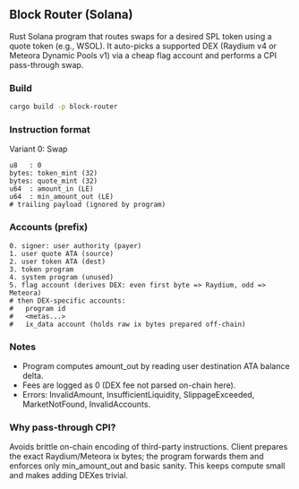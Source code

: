 ## Block Router (Solana)

Rust Solana program that routes swaps for a desired SPL token using a quote token (e.g., WSOL). It auto-picks a supported DEX (Raydium v4 or Meteora Dynamic Pools v1) via a cheap flag account and performs a CPI pass-through swap.

### Build

```bash
cargo build -p block-router
```

### Instruction format

Variant 0: Swap

```
u8   : 0
bytes: token_mint (32)
bytes: quote_mint (32)
u64  : amount_in (LE)
u64  : min_amount_out (LE)
# trailing payload (ignored by program)
```

### Accounts (prefix)

```
0. signer: user authority (payer)
1. user quote ATA (source)
2. user token ATA (dest)
3. token program
4. system program (unused)
5. flag account (derives DEX: even first byte => Raydium, odd => Meteora)
# then DEX-specific accounts:
#   program id
#   <metas...>
#   ix_data account (holds raw ix bytes prepared off-chain)
```

### Notes

- Program computes amount_out by reading user destination ATA balance delta.
- Fees are logged as 0 (DEX fee not parsed on-chain here).
- Errors: InvalidAmount, InsufficientLiquidity, SlippageExceeded, MarketNotFound, InvalidAccounts.

### Why pass-through CPI?

Avoids brittle on-chain encoding of third-party instructions. Client prepares the exact Raydium/Meteora ix bytes; the program forwards them and enforces only min_amount_out and basic sanity. This keeps compute small and makes adding DEXes trivial.


